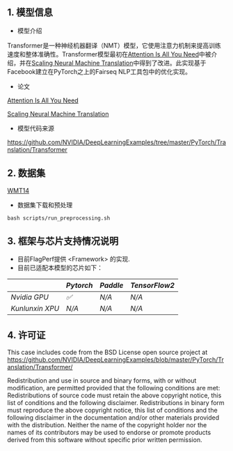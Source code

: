 ## 1. 模型信息

- 模型介绍

Transformer是一种神经机器翻译（NMT）模型，它使用注意力机制来提高训练速度和整体准确性。Transformer模型最初在[Attention Is All You Need](https://arxiv.org/abs/1706.03762)中被介绍，并在[Scaling Neural Machine Translation](https://arxiv.org/abs/1806.00187)中得到了改进。此实现基于Facebook建立在PyTorch之上的Fairseq NLP工具包中的优化实现。

- 论文

[Attention Is All You Need](https://arxiv.org/abs/1706.03762)

[Scaling Neural Machine Translation](https://arxiv.org/abs/1806.00187)

- 模型代码来源

https://github.com/NVIDIA/DeepLearningExamples/tree/master/PyTorch/Translation/Transformer



## 2. 数据集

[WMT14](http://statmt.org/wmt14/translation-task.html#Download)

- 数据集下载和预处理

```
bash scripts/run_preprocessing.sh
```


## 3. 框架与芯片支持情况说明

- 目前FlagPerf提供 &lt;Framework&gt; 的实现.
- 目前已适配本模型的芯片如下：

|              | *Pytorch* | *Paddle* | *TensorFlow2* |
| ------------ | --------- | -------- | ------------- |
| *Nvidia GPU* |    *✅*   | *N/A*    | *N/A*         |
| *Kunlunxin XPU* | *N/A*  | *N/A*    | *N/A*         |


## 4. 许可证

This case includes code from the BSD License open source project at https://github.com/NVIDIA/DeepLearningExamples/blob/master/PyTorch/Translation/Transformer/

Redistribution and use in source and binary forms, with or without modification, are permitted provided that the following conditions are met:
Redistributions of source code must retain the above copyright notice, this list of conditions and the following disclaimer.
Redistributions in binary form must reproduce the above copyright notice, this list of conditions and the following disclaimer in the documentation and/or other materials provided with the distribution.
Neither the name of the copyright holder nor the names of its contributors may be used to endorse or promote products derived from this software without specific prior written permission.